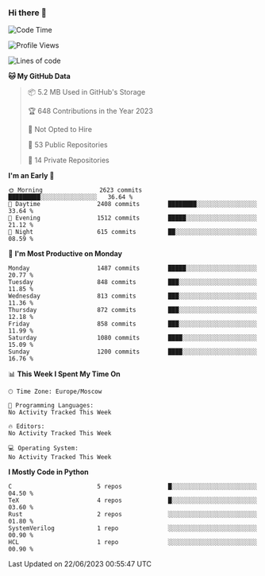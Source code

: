 ### Hi there 👋

<!--
**SemenMartynov/SemenMartynov** is a ✨ _special_ ✨ repository because its `README.md` (this file) appears on your GitHub profile.

Here are some ideas to get you started:

- 🔭 I’m currently working on ...
- 🌱 I’m currently learning ...
- 👯 I’m looking to collaborate on ...
- 🤔 I’m looking for help with ...
- 💬 Ask me about ...
- 📫 How to reach me: ...
- 😄 Pronouns: ...
- ⚡ Fun fact: ...
-->

<!--START_SECTION:waka-->
![Code Time](http://img.shields.io/badge/Code%20Time-0%20secs-blue)

![Profile Views](http://img.shields.io/badge/Profile%20Views-18-blue)

![Lines of code](https://img.shields.io/badge/From%20Hello%20World%20I%27ve%20Written-6.8%20million%20lines%20of%20code-blue)

**🐱 My GitHub Data** 

> 📦 5.2 MB Used in GitHub's Storage 
 > 
> 🏆 648 Contributions in the Year 2023
 > 
> 🚫 Not Opted to Hire
 > 
> 📜 53 Public Repositories 
 > 
> 🔑 14 Private Repositories 
 > 
**I'm an Early 🐤** 

```text
🌞 Morning                2623 commits        █████████░░░░░░░░░░░░░░░░   36.64 % 
🌆 Daytime                2408 commits        ████████░░░░░░░░░░░░░░░░░   33.64 % 
🌃 Evening                1512 commits        █████░░░░░░░░░░░░░░░░░░░░   21.12 % 
🌙 Night                  615 commits         ██░░░░░░░░░░░░░░░░░░░░░░░   08.59 % 
```
📅 **I'm Most Productive on Monday** 

```text
Monday                   1487 commits        █████░░░░░░░░░░░░░░░░░░░░   20.77 % 
Tuesday                  848 commits         ███░░░░░░░░░░░░░░░░░░░░░░   11.85 % 
Wednesday                813 commits         ███░░░░░░░░░░░░░░░░░░░░░░   11.36 % 
Thursday                 872 commits         ███░░░░░░░░░░░░░░░░░░░░░░   12.18 % 
Friday                   858 commits         ███░░░░░░░░░░░░░░░░░░░░░░   11.99 % 
Saturday                 1080 commits        ████░░░░░░░░░░░░░░░░░░░░░   15.09 % 
Sunday                   1200 commits        ████░░░░░░░░░░░░░░░░░░░░░   16.76 % 
```


📊 **This Week I Spent My Time On** 

```text
🕑︎ Time Zone: Europe/Moscow

💬 Programming Languages: 
No Activity Tracked This Week

🔥 Editors: 
No Activity Tracked This Week

💻 Operating System: 
No Activity Tracked This Week
```

**I Mostly Code in Python** 

```text
C                        5 repos             █░░░░░░░░░░░░░░░░░░░░░░░░   04.50 % 
TeX                      4 repos             █░░░░░░░░░░░░░░░░░░░░░░░░   03.60 % 
Rust                     2 repos             ░░░░░░░░░░░░░░░░░░░░░░░░░   01.80 % 
SystemVerilog            1 repo              ░░░░░░░░░░░░░░░░░░░░░░░░░   00.90 % 
HCL                      1 repo              ░░░░░░░░░░░░░░░░░░░░░░░░░   00.90 % 
```




 Last Updated on 22/06/2023 00:55:47 UTC
<!--END_SECTION:waka-->